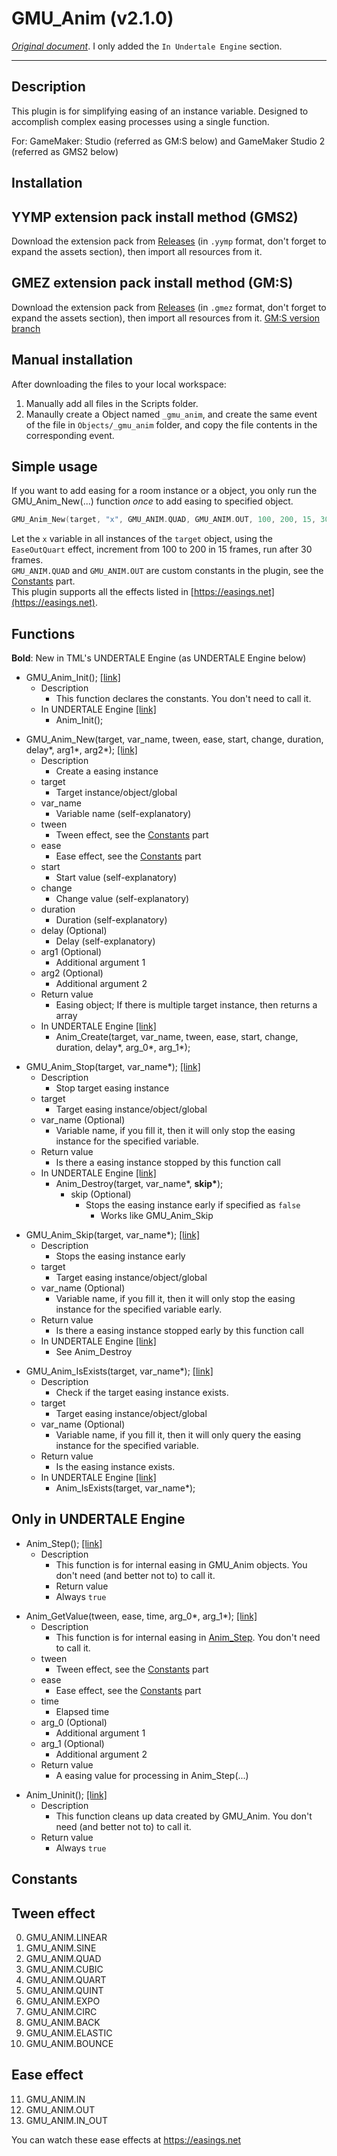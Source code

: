 GMU_Anim (v2.1.0)
=====

*[Original document](https://github.com/GamemakerChina/GMU_Anim/blob/master/README.md)*. I only added the `In Undertale Engine` section.

---

Description
-----
This plugin is for simplifying easing of an instance variable.
Designed to accomplish complex easing processes using a single function.

For: GameMaker: Studio (referred as GM:S below) and GameMaker Studio 2 (referred as GMS2 below)

Installation
-----
YYMP extension pack install method (GMS2)
-----
Download the extension pack from [Releases](https://github.com/GamemakerChina/GMU_Anim/releases)
 (in `.yymp` format, don't forget to expand the assets section), then import all resources from it.

GMEZ extension pack install method (GM:S)
-----
Download the extension pack from [Releases](https://github.com/GamemakerChina/GMU_Anim/releases)
 (in `.gmez` format, don't forget to expand the assets section), then import all resources from it.
[GM:S version branch](https://github.com/LiarOnce/GMU_Anim/tree/gms1)

Manual installation
-----
After downloading the files to your local workspace:
1. Manually add all files in the Scripts folder.
2. Manaully create a Object named `_gmu_anim`, and create the same event of the file in `Objects/_gmu_anim` folder, and copy the file contents in the corresponding event.

Simple usage
-----
If you want to add easing for a room instance or a object, you only run the GMU_Anim_New(...) function *once* to add easing to specified object.
```cpp
GMU_Anim_New(target, "x", GMU_ANIM.QUAD, GMU_ANIM.OUT, 100, 200, 15, 30);
```
Let the `x` variable in all instances of the `target` object, using the `EaseOutQuart` effect, increment from 100 to 200 in 15 frames, run after 30 frames.<br>
`GMU_ANIM.QUAD` and `GMU_ANIM.OUT` are custom constants in the plugin, see the [Constants](#constants) part.<br>
This plugin supports all the effects listed in [https://easings.net](https://easings.net).

Functions
-----
**Bold**: New in TML's UNDERTALE Engine (as UNDERTALE Engine below)
<a id="gmu_anim_init"></a>
* GMU_Anim_Init(); [\[link\]](#gmu_anim_init)
	* Description
		* This function declares the constants. You don't need to call it.
	* In UNDERTALE Engine <a id="gmu_anim_init_ut_engine" href="#gmu_anim_init_ut_engine">\[link\]</a>
		* Anim_Init();

<a id="gmu_anim_new"></a>
* GMU_Anim_New(target, var_name, tween, ease, start, change, duration, delay*, arg1*, arg2*); [\[link\]](#gmu_anim_new)
	* Description
		* Create a easing instance
	* target
		* Target instance/object/global
	* var_name
		* Variable name (self-explanatory)
	* tween
		* Tween effect, see the [Constants](#constants) part
	* ease
		* Ease effect, see the [Constants](#constants) part
	* start
		* Start value (self-explanatory)
	* change
		* Change value (self-explanatory)
	* duration
		* Duration (self-explanatory)
	* delay (Optional)
		* Delay (self-explanatory)
	* arg1 (Optional)
		* Additional argument 1 
	* arg2 (Optional)
		* Additional argument 2
	* Return value
		* Easing object; If there is multiple target instance, then returns a array
	* In UNDERTALE Engine <a id="gmu_anim_new_ut_engine" href="#gmu_anim_new_ut_engine">\[link\]</a>
		* Anim_Create(target, var_name, tween, ease, start, change, duration, delay*, arg_0*, arg_1*);

<a id="gmu_anim_stop"></a>
* GMU_Anim_Stop(target, var_name*); [\[link\]](#gmu_anim_stop)
	* Description
		* Stop target easing instance
	* target
		* Target easing instance/object/global
	* var_name (Optional)
		* Variable name, if you fill it, then it will only stop the easing instance for the specified variable.
	* Return value
		* Is there a easing instance stopped by this function call
	* In UNDERTALE Engine <a id="gmu_anim_stop_ut_engine" href="#gmu_anim_stop_ut_engine">\[link\]</a>
		* Anim_Destroy(target, var_name*, **skip\***);
			* skip (Optional)
				* Stops the easing instance early if specified as `false`
					* Works like GMU_Anim_Skip

<a id="gmu_anim_skip"></a>
* GMU_Anim_Skip(target, var_name*); [\[link\]](#gmu_anim_skip)
	* Description
		* Stops the easing instance early
	* target
		* Target easing instance/object/global
	* var_name (Optional)
		* Variable name, if you fill it, then it will only stop the easing instance for the specified variable early.
	* Return value
		* Is there a easing instance stopped early by this function call
	* In UNDERTALE Engine <a id="gmu_anim_skip_ut_engine" href="#gmu_anim_skip_ut_engine">\[link\]</a>
		* See Anim_Destroy

<a id="gmu_anim_isexists"></a>
* GMU_Anim_IsExists(target, var_name*); [\[link\]](#gmu_anim_isexists)
	* Description
		* Check if the target easing instance exists.
	* target
		* Target easing instance/object/global
	* var_name (Optional)
		* Variable name, if you fill it, then it will only query the easing instance for the specified variable.
	* Return value
		* Is the easing instance exists.
	* In UNDERTALE Engine <a id="gmu_anim_isexists_ut_engine" href="#gmu_anim_isexists_ut_engine">\[link\]</a>
		* Anim_IsExists(target, var_name*);

## Only in UNDERTALE Engine

<a id="ute_anim_step"></a>
* Anim_Step(); [\[link\]](#ute_anim_step)
	* Description
		* This function is for internal easing in GMU_Anim objects. You don't need (and better not to) to call it.
        * Return value
		* Always `true`

<a id="ute_anim_getvalue"></a>
* Anim_GetValue(tween, ease, time, arg_0*, arg_1*); [\[link\]](#ute_anim_getvalue)
	* Description
		* This function is for internal easing in [Anim_Step](#ute_anim_step). You don't need to call it.
	* tween
		* Tween effect, see the [Constants](#constants) part
	* ease
		* Ease effect, see the [Constants](#constants) part
	* time
		* Elapsed time
	* arg_0 (Optional)
		* Additional argument 1 
	* arg_1 (Optional)
		* Additional argument 2
	* Return value
		* A easing value for processing in Anim_Step(...)


<a id="ute_anim_uninit"></a>
* Anim_Uninit(); [\[link\]](#ute_anim_uninit)
	* Description
		* This function cleans up data created by GMU_Anim. You don't need (and better not to) to call it.
	* Return value
		* Always `true`

Constants
-----
Tween effect
-----
0. GMU_ANIM.LINEAR
1. GMU_ANIM.SINE
2. GMU_ANIM.QUAD
3. GMU_ANIM.CUBIC
4. GMU_ANIM.QUART
5. GMU_ANIM.QUINT
6. GMU_ANIM.EXPO
7. GMU_ANIM.CIRC
8. GMU_ANIM.BACK
9. GMU_ANIM.ELASTIC
10. GMU_ANIM.BOUNCE

Ease effect
-----
11. GMU_ANIM.IN
12. GMU_ANIM.OUT
13. GMU_ANIM.IN_OUT

You can watch these ease effects at https://easings.net
